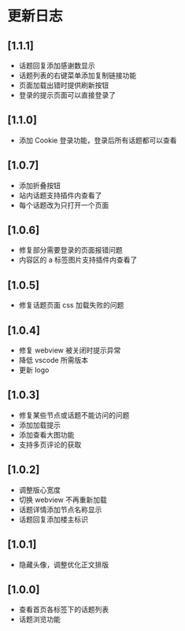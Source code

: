 # 更新日志

## [1.1.1]

- 话题回复添加感谢数显示
- 话题列表的右键菜单添加复制链接功能
- 页面加载出错时提供刷新按钮
- 登录的提示页面可以直接登录了

## [1.1.0]

- 添加 Cookie 登录功能，登录后所有话题都可以查看

## [1.0.7]

- 添加折叠按钮
- 站内话题支持插件内查看了
- 每个话题改为只打开一个页面

## [1.0.6]

- 修复部分需要登录的页面报错问题
- 内容区的 a 标签图片支持插件内查看了

## [1.0.5]

- 修复话题页面 css 加载失败的问题

## [1.0.4]

- 修复 webview 被关闭时提示异常
- 降低 vscode 所需版本
- 更新 logo

## [1.0.3]

- 修复某些节点或话题不能访问的问题
- 添加加载提示
- 添加查看大图功能
- 支持多页评论的获取

## [1.0.2]

- 调整版心宽度
- 切换 webview 不再重新加载
- 话题详情添加节点名称显示
- 话题回复添加楼主标识

## [1.0.1]

- 隐藏头像，调整优化正文排版

## [1.0.0]

- 查看首页各标签下的话题列表
- 话题浏览功能
